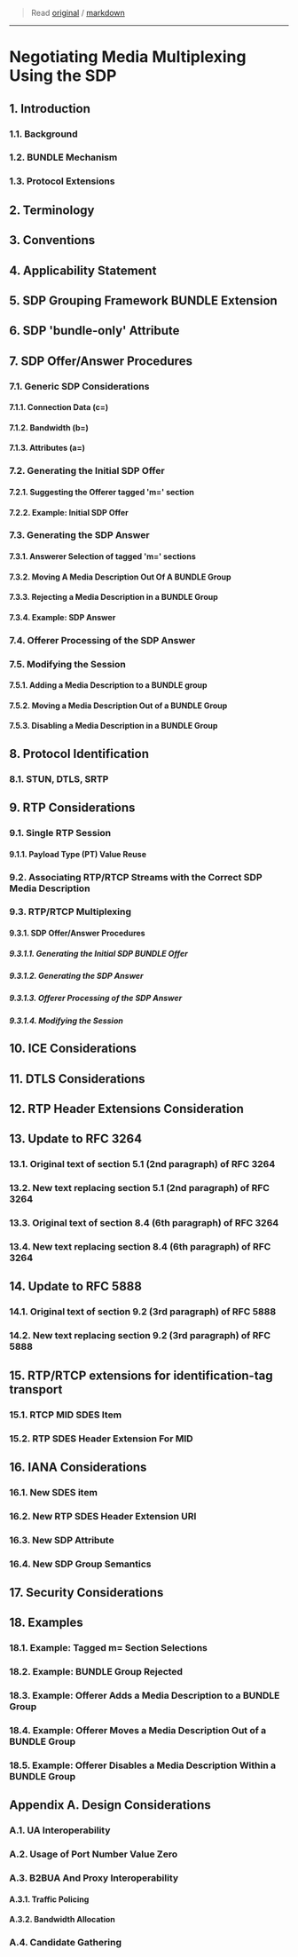 > Read [original](https://tools.ietf.org/html/draft-ietf-mmusic-sdp-bundle-negotiation-54) / [markdown](../markdown/draft-ietf-mmusic-sdp-bundle-negotiation-54.md)

---

# Negotiating Media Multiplexing Using the SDP

## 1. Introduction

### 1.1. Background

### 1.2. BUNDLE Mechanism

### 1.3. Protocol Extensions

## 2. Terminology

## 3. Conventions

## 4. Applicability Statement

## 5. SDP Grouping Framework BUNDLE Extension

## 6. SDP 'bundle-only' Attribute

## 7. SDP Offer/Answer Procedures

### 7.1. Generic SDP Considerations

#### 7.1.1. Connection Data (c=)

#### 7.1.2. Bandwidth (b=)

#### 7.1.3. Attributes (a=)

### 7.2. Generating the Initial SDP Offer

#### 7.2.1. Suggesting the Offerer tagged 'm=' section

#### 7.2.2. Example: Initial SDP Offer

### 7.3. Generating the SDP Answer

#### 7.3.1. Answerer Selection of tagged 'm=' sections

#### 7.3.2. Moving A Media Description Out Of A BUNDLE Group

#### 7.3.3. Rejecting a Media Description in a BUNDLE Group

#### 7.3.4. Example: SDP Answer

### 7.4. Offerer Processing of the SDP Answer

### 7.5. Modifying the Session

#### 7.5.1. Adding a Media Description to a BUNDLE group

#### 7.5.2. Moving a Media Description Out of a BUNDLE Group

#### 7.5.3. Disabling a Media Description in a BUNDLE Group

## 8. Protocol Identification

### 8.1. STUN, DTLS, SRTP

## 9. RTP Considerations

### 9.1. Single RTP Session

#### 9.1.1. Payload Type (PT) Value Reuse

### 9.2. Associating RTP/RTCP Streams with the Correct SDP Media Description

### 9.3. RTP/RTCP Multiplexing

#### 9.3.1. SDP Offer/Answer Procedures

##### 9.3.1.1. Generating the Initial SDP BUNDLE Offer

##### 9.3.1.2. Generating the SDP Answer

##### 9.3.1.3. Offerer Processing of the SDP Answer

##### 9.3.1.4. Modifying the Session

## 10. ICE Considerations

## 11. DTLS Considerations

## 12. RTP Header Extensions Consideration

## 13. Update to RFC 3264

### 13.1. Original text of section 5.1 (2nd paragraph) of RFC 3264

### 13.2. New text replacing section 5.1 (2nd paragraph) of RFC 3264

### 13.3. Original text of section 8.4 (6th paragraph) of RFC 3264

### 13.4. New text replacing section 8.4 (6th paragraph) of RFC 3264

## 14. Update to RFC 5888

### 14.1. Original text of section 9.2 (3rd paragraph) of RFC 5888

### 14.2. New text replacing section 9.2 (3rd paragraph) of RFC 5888

## 15. RTP/RTCP extensions for identification-tag transport

### 15.1. RTCP MID SDES Item

### 15.2. RTP SDES Header Extension For MID

## 16. IANA Considerations

### 16.1. New SDES item

### 16.2. New RTP SDES Header Extension URI

### 16.3. New SDP Attribute

### 16.4. New SDP Group Semantics

## 17. Security Considerations

## 18. Examples

### 18.1. Example: Tagged m= Section Selections

### 18.2. Example: BUNDLE Group Rejected

### 18.3. Example: Offerer Adds a Media Description to a BUNDLE Group

### 18.4. Example: Offerer Moves a Media Description Out of a BUNDLE Group

### 18.5. Example: Offerer Disables a Media Description Within a BUNDLE Group

## Appendix A. Design Considerations

### A.1. UA Interoperability

### A.2. Usage of Port Number Value Zero

### A.3. B2BUA And Proxy Interoperability

#### A.3.1. Traffic Policing

#### A.3.2. Bandwidth Allocation

### A.4. Candidate Gathering